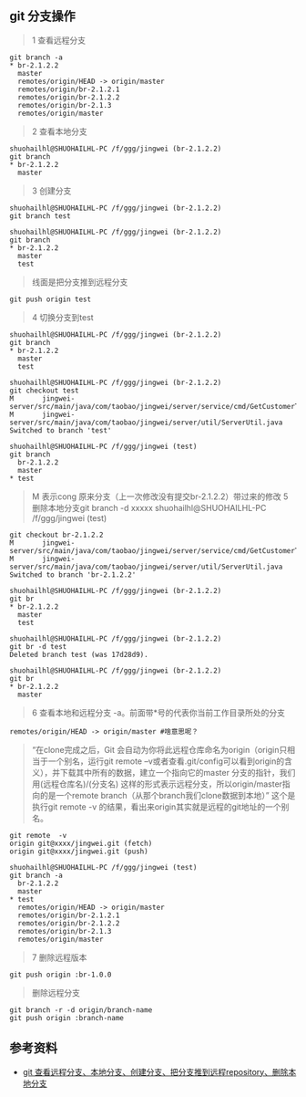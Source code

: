 git 分支操作
------------

>1 查看远程分支
```git
git branch -a  
* br-2.1.2.2  
  master  
  remotes/origin/HEAD -> origin/master  
  remotes/origin/br-2.1.2.1  
  remotes/origin/br-2.1.2.2  
  remotes/origin/br-2.1.3  
  remotes/origin/master 
``` 

>2 查看本地分支
```git
shuohailhl@SHUOHAILHL-PC /f/ggg/jingwei (br-2.1.2.2)  
git branch  
* br-2.1.2.2  
  master
```  

>3 创建分支
```git
shuohailhl@SHUOHAILHL-PC /f/ggg/jingwei (br-2.1.2.2)  
git branch test  
  
shuohailhl@SHUOHAILHL-PC /f/ggg/jingwei (br-2.1.2.2)  
git branch  
* br-2.1.2.2  
  master  
  test  
```

>线面是把分支推到远程分支 
```git
git push origin test  
```

>4 切换分支到test
```git
shuohailhl@SHUOHAILHL-PC /f/ggg/jingwei (br-2.1.2.2)  
git branch  
* br-2.1.2.2  
  master  
  test  
  
shuohailhl@SHUOHAILHL-PC /f/ggg/jingwei (br-2.1.2.2)  
git checkout test  
M       jingwei-server/src/main/java/com/taobao/jingwei/server/service/cmd/GetCustomerTarCmd.java  
M       jingwei-server/src/main/java/com/taobao/jingwei/server/util/ServerUtil.java  
Switched to branch 'test'  
  
shuohailhl@SHUOHAILHL-PC /f/ggg/jingwei (test)  
git branch  
  br-2.1.2.2  
  master  
* test  
```

>M 表示cong 原来分支（上一次修改没有提交br-2.1.2.2）带过来的修改
5 删除本地分支git branch -d xxxxx
shuohailhl@SHUOHAILHL-PC /f/ggg/jingwei (test)

```git
git checkout br-2.1.2.2  
M       jingwei-server/src/main/java/com/taobao/jingwei/server/service/cmd/GetCustomerTarCmd.java  
M       jingwei-server/src/main/java/com/taobao/jingwei/server/util/ServerUtil.java  
Switched to branch 'br-2.1.2.2'  
  
shuohailhl@SHUOHAILHL-PC /f/ggg/jingwei (br-2.1.2.2)  
git br  
* br-2.1.2.2  
  master  
  test  
  
shuohailhl@SHUOHAILHL-PC /f/ggg/jingwei (br-2.1.2.2)  
git br -d test  
Deleted branch test (was 17d28d9).  
  
shuohailhl@SHUOHAILHL-PC /f/ggg/jingwei (br-2.1.2.2)  
git br  
* br-2.1.2.2  
  master  
```

>6 查看本地和远程分支  -a。前面带*号的代表你当前工作目录所处的分支
```git
remotes/origin/HEAD -> origin/master #啥意思呢？  
```
>“在clone完成之后，Git 会自动为你将此远程仓库命名为origin（origin只相当于一个别名，运行git remote –v或者查看.git/config可以看到origin的含义），并下载其中所有的数据，建立一个指向它的master 分支的指针，我们用(远程仓库名)/(分支名) 这样的形式表示远程分支，所以origin/master指向的是一个remote branch（从那个branch我们clone数据到本地）”
   这个是执行git remote -v 的结果，看出来origin其实就是远程的git地址的一个别名。
```git
git remote  -v  
origin git@xxxx/jingwei.git (fetch)  
origin git@xxxx/jingwei.git (push)  
```

```git
shuohailhl@SHUOHAILHL-PC /f/ggg/jingwei (test)  
git branch -a  
  br-2.1.2.2  
  master  
* test  
  remotes/origin/HEAD -> origin/master  
  remotes/origin/br-2.1.2.1  
  remotes/origin/br-2.1.2.2  
  remotes/origin/br-2.1.3  
  remotes/origin/master  
```

>7 删除远程版本
```git
git push origin :br-1.0.0  
```

>删除远程分支 
```git
git branch -r -d origin/branch-name  
git push origin :branch-name  
```
参考资料
--------
- [git 查看远程分支、本地分支、创建分支、把分支推到远程repository、删除本地分支](http://blog.csdn.net/arkblue/article/details/9568249/)
